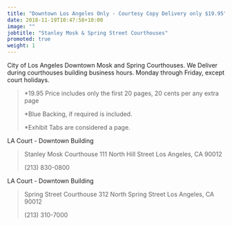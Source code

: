 ```yaml
---
title: "Downtown Los Angeles Only - Courtesy Copy Delivery only $19.95"
date: 2018-11-19T10:47:58+10:00
image: ""
jobtitle: "Stanley Mosk & Spring Street Courthouses"
promoted: true
weight: 1
---
```


City of Los Angeles Downtown Mosk and Spring Courthouses.
We Deliver during courthouses building business hours. Monday through Friday, except court holidays.


> *19.95 Price includes only the first 20 pages, 20 cents per any extra page
> 
> *Blue Backing, if required is included.
>
> *Exhibit Tabs are considered a page. 



LA Court - Downtown Building


>  Stanley Mosk Courthouse
>  111 North Hill Street
>  Los Angeles, CA 90012
>
>  (213) 830-0800


LA Court - Downtown Building


>  Spring Street Courthouse
>  312 North Spring Street
>  Los Angeles, CA 90012
>
>  (213) 310-7000